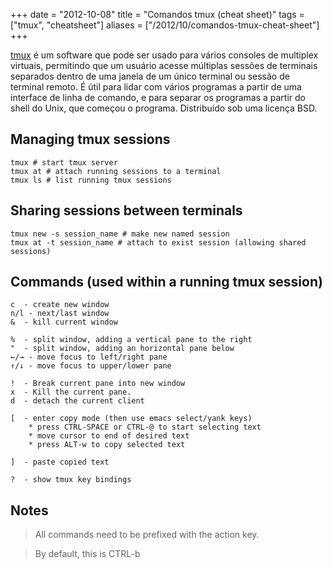 +++
date = "2012-10-08"
title = "Comandos tmux (cheat sheet)"
tags = ["tmux", "cheatsheet"]
aliases = ["/2012/10/comandos-tmux-cheat-sheet"]
+++

[tmux]() é um software que pode ser usado para vários consoles de multiplex virtuais, permitindo que um usuário acesse múltiplas sessões de terminais separados dentro de uma janela de um único terminal ou sessão de terminal remoto. É útil para lidar com vários programas a partir de uma interface de linha de comando, e para separar os programas a partir do shell do Unix, que começou o programa. Distribuído sob uma licença BSD.

## Managing tmux sessions

```shell
tmux # start tmux server
tmux at # attach running sessions to a terminal
tmux ls # list running tmux sessions
```

## Sharing sessions between terminals

```shell
tmux new -s session_name # make new named session
tmux at -t session_name # attach to exist session (allowing shared sessions)
```

## Commands (used within a running tmux session)

```shell
c  - create new window
n/l - next/last window
&  - kill current window

%  - split window, adding a vertical pane to the right
"  - split window, adding an horizontal pane below
←/→ - move focus to left/right pane
↑/↓ - move focus to upper/lower pane

!  - Break current pane into new window
x  - Kill the current pane.
d  - detach the current client

[  - enter copy mode (then use emacs select/yank keys)
    * press CTRL-SPACE or CTRL-@ to start selecting text
    * move cursor to end of desired text
    * press ALT-w to copy selected text

]  - paste copied text

?  - show tmux key bindings
```

## Notes

> All commands need to be prefixed with the action key.

> By default, this is CTRL-b
